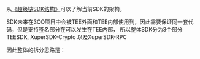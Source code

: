 从[《超级链SDK结构》](./超级链SDK结构.pdf)可以了解当前SDK的架构。

SDK未来在3CO项目中会被TEE外面和TEE内部使用到，因此需要保证同一套代码，但是支持签名部分在可以发生在TEE内部， 所以整体SDK分为3个部分 TEESDK, XuperSDK-Crypto 以及XuperSDK-RPC

因此整体的拆分思路是：









